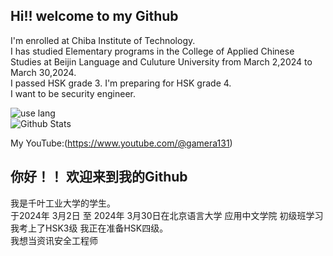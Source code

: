 ## Hi!!  welcome to my Github

I'm enrolled at Chiba Institute of Technology.  
I has studied Elementary programs in the College of Applied Chinese Studies at Beijin Language and Culuture University from   March 2,2024 to March 30,2024.  
I passed HSK grade 3. I'm preparing for HSK grade 4.  
I want to be security engineer.  


![use lang]()  
![Github Stats](https://github-readme-stats.vercel.app/api?username=gamera1131&show_icons=true)

My YouTube:(https://www.youtube.com/@gamera131)   

## 你好！！ 欢迎来到我的Github  

我是千叶工业大学的学生。  
于2024年 3月2日 至 2024年 3月30日在北京语言大学 应用中文学院 初级班学习  
我考上了HSK3级 我正在准备HSK四级。  
我想当资讯安全工程师  
